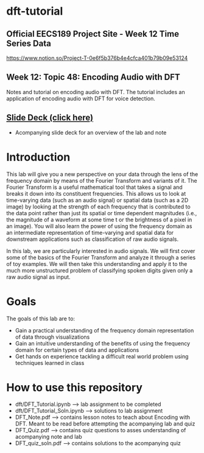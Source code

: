 # dft-tutorial

## Official EECS189 Project Site - Week 12 Time Series Data
https://www.notion.so/Project-T-0e6f5b376b4e4cfca401b79b09e53124

## Week 12: Topic 48: Encoding Audio with DFT
Notes and tutorial on encoding audio with DFT.  The tutorial includes an application of encoding audio with DFT for voice detection.

## [Slide Deck (click here)](https://docs.google.com/presentation/d/1JvC1tWXIGimRa46gFDV5A6qMrBPYeKorfgcRcOUrUTo/edit?usp=sharing)
- Acompanying slide deck for an overview of the lab and note



# Introduction
This lab will give you a new perspective on your data through the lens of the frequency domain by means of the Fourier Transform and variants of it. The Fourier Transform is a useful mathematical tool that takes a signal and breaks it down into its constituent frequencies. This allows us to look at time-varying data (such as an audio signal) or spatial data (such as a 2D image) by looking at the strength of each frequency that is contributed to the data point rather than just its spatial or time dependent magnitudes (i.e., the magnitude of a waveform at some time t or the brightness of a pixel in an image). You will also learn the power of using the frequency domain as an intermediate representation of time-varying and spatial data for downstream applications such as classification of raw audio signals.

In this lab, we are particularly interested in audio signals. We will first cover some of the basics of the Fourier Transform and analyze it through a series of toy examples. We will then take this understanding and apply it to the much more unstructured problem of classifying spoken digits given only a raw audio signal as input.

# Goals
The goals of this lab are to:
* Gain a practical understanding of the frequency domain representation of data through visualizations
* Gain an intuitive understanding of the benefits of using the frequency domain for certain types of data and applications
* Get hands on experience tackling a difficult real world problem using techniques learned in class

# How to use this repository
* dft/DFT_Tutorial.ipynb --> lab assignment to be completed
* dft/DFT_Tutorial_Soln.ipynb --> solutions to lab assignment
* DFT_Note.pdf --> contains lesson notes to teach about Encoding with DFT.  Meant to be read before attempting the acompanying lab and quiz
* DFT_Quiz.pdf --> contains quiz questions to asses understanding of acompanying note and lab
* DFT_quiz_soln.pdf --> contains solutions to the acompanying quiz

